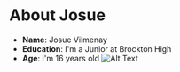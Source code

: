 # About Josue 

* **Name**: Josue Vilmenay
* **Education**: I'm a Junior at Brockton High
* **Age**: I'm 16 years old
![Alt Text](https://www.google.com/url?sa=i&source=images&cd=&ved=2ahUKEwiCrJ7sk4DlAhWRmOAKHRvxCWYQjRx6BAgBEAQ&url=https%3A%2F%2Fpatch.com%2Fmassachusetts%2Fbrockton%2Fnearly-500-000-grant-money-coming-brockton-high-school&psig=AOvVaw38fRN-UrtMlAyTYGAQ-wIY&ust=1570194195487665)


